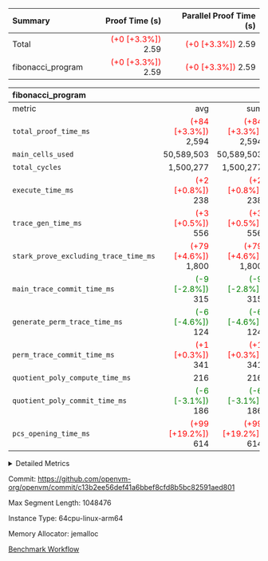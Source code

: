 | Summary | Proof Time (s) | Parallel Proof Time (s) |
|:---|---:|---:|
| Total | <span style='color: red'>(+0 [+3.3%])</span> 2.59 | <span style='color: red'>(+0 [+3.3%])</span> 2.59 |
| fibonacci_program | <span style='color: red'>(+0 [+3.3%])</span> 2.59 | <span style='color: red'>(+0 [+3.3%])</span> 2.59 |


| fibonacci_program |||||
|:---|---:|---:|---:|---:|
|metric|avg|sum|max|min|
| `total_proof_time_ms ` | <span style='color: red'>(+84 [+3.3%])</span> 2,594 | <span style='color: red'>(+84 [+3.3%])</span> 2,594 | <span style='color: red'>(+84 [+3.3%])</span> 2,594 | <span style='color: red'>(+84 [+3.3%])</span> 2,594 |
| `main_cells_used     ` |  50,589,503 |  50,589,503 |  50,589,503 |  50,589,503 |
| `total_cycles        ` |  1,500,277 |  1,500,277 |  1,500,277 |  1,500,277 |
| `execute_time_ms     ` | <span style='color: red'>(+2 [+0.8%])</span> 238 | <span style='color: red'>(+2 [+0.8%])</span> 238 | <span style='color: red'>(+2 [+0.8%])</span> 238 | <span style='color: red'>(+2 [+0.8%])</span> 238 |
| `trace_gen_time_ms   ` | <span style='color: red'>(+3 [+0.5%])</span> 556 | <span style='color: red'>(+3 [+0.5%])</span> 556 | <span style='color: red'>(+3 [+0.5%])</span> 556 | <span style='color: red'>(+3 [+0.5%])</span> 556 |
| `stark_prove_excluding_trace_time_ms` | <span style='color: red'>(+79 [+4.6%])</span> 1,800 | <span style='color: red'>(+79 [+4.6%])</span> 1,800 | <span style='color: red'>(+79 [+4.6%])</span> 1,800 | <span style='color: red'>(+79 [+4.6%])</span> 1,800 |
| `main_trace_commit_time_ms` | <span style='color: green'>(-9 [-2.8%])</span> 315 | <span style='color: green'>(-9 [-2.8%])</span> 315 | <span style='color: green'>(-9 [-2.8%])</span> 315 | <span style='color: green'>(-9 [-2.8%])</span> 315 |
| `generate_perm_trace_time_ms` | <span style='color: green'>(-6 [-4.6%])</span> 124 | <span style='color: green'>(-6 [-4.6%])</span> 124 | <span style='color: green'>(-6 [-4.6%])</span> 124 | <span style='color: green'>(-6 [-4.6%])</span> 124 |
| `perm_trace_commit_time_ms` | <span style='color: red'>(+1 [+0.3%])</span> 341 | <span style='color: red'>(+1 [+0.3%])</span> 341 | <span style='color: red'>(+1 [+0.3%])</span> 341 | <span style='color: red'>(+1 [+0.3%])</span> 341 |
| `quotient_poly_compute_time_ms` |  216 |  216 |  216 |  216 |
| `quotient_poly_commit_time_ms` | <span style='color: green'>(-6 [-3.1%])</span> 186 | <span style='color: green'>(-6 [-3.1%])</span> 186 | <span style='color: green'>(-6 [-3.1%])</span> 186 | <span style='color: green'>(-6 [-3.1%])</span> 186 |
| `pcs_opening_time_ms ` | <span style='color: red'>(+99 [+19.2%])</span> 614 | <span style='color: red'>(+99 [+19.2%])</span> 614 | <span style='color: red'>(+99 [+19.2%])</span> 614 | <span style='color: red'>(+99 [+19.2%])</span> 614 |



<details>
<summary>Detailed Metrics</summary>

| group | num_segments | keygen_time_ms | commit_exe_time_ms |
| --- | --- | --- | --- |
| fibonacci_program | 1 | 255 | 5 | 

| group | air_name | quotient_deg | interactions | constraints |
| --- | --- | --- | --- | --- |
| fibonacci_program | AccessAdapterAir<16> | 2 | 5 | 12 | 
| fibonacci_program | AccessAdapterAir<2> | 2 | 5 | 12 | 
| fibonacci_program | AccessAdapterAir<32> | 2 | 5 | 12 | 
| fibonacci_program | AccessAdapterAir<4> | 2 | 5 | 12 | 
| fibonacci_program | AccessAdapterAir<8> | 2 | 5 | 12 | 
| fibonacci_program | BitwiseOperationLookupAir<8> | 2 | 2 | 4 | 
| fibonacci_program | MemoryMerkleAir<8> | 2 | 4 | 39 | 
| fibonacci_program | PersistentBoundaryAir<8> | 2 | 3 | 7 | 
| fibonacci_program | PhantomAir | 2 | 3 | 5 | 
| fibonacci_program | Poseidon2PeripheryAir<BabyBearParameters>, 1> | 2 | 1 | 286 | 
| fibonacci_program | ProgramAir | 1 | 1 | 4 | 
| fibonacci_program | RangeTupleCheckerAir<2> | 1 | 1 | 4 | 
| fibonacci_program | Rv32HintStoreAir | 2 | 18 | 28 | 
| fibonacci_program | VariableRangeCheckerAir | 1 | 1 | 4 | 
| fibonacci_program | VmAirWrapper<Rv32BaseAluAdapterAir, BaseAluCoreAir<4, 8> | 2 | 20 | 37 | 
| fibonacci_program | VmAirWrapper<Rv32BaseAluAdapterAir, LessThanCoreAir<4, 8> | 2 | 18 | 40 | 
| fibonacci_program | VmAirWrapper<Rv32BaseAluAdapterAir, ShiftCoreAir<4, 8> | 2 | 24 | 91 | 
| fibonacci_program | VmAirWrapper<Rv32BranchAdapterAir, BranchEqualCoreAir<4> | 2 | 11 | 20 | 
| fibonacci_program | VmAirWrapper<Rv32BranchAdapterAir, BranchLessThanCoreAir<4, 8> | 2 | 13 | 35 | 
| fibonacci_program | VmAirWrapper<Rv32CondRdWriteAdapterAir, Rv32JalLuiCoreAir> | 2 | 10 | 18 | 
| fibonacci_program | VmAirWrapper<Rv32JalrAdapterAir, Rv32JalrCoreAir> | 2 | 16 | 20 | 
| fibonacci_program | VmAirWrapper<Rv32LoadStoreAdapterAir, LoadSignExtendCoreAir<4, 8> | 2 | 18 | 33 | 
| fibonacci_program | VmAirWrapper<Rv32LoadStoreAdapterAir, LoadStoreCoreAir<4> | 2 | 17 | 40 | 
| fibonacci_program | VmAirWrapper<Rv32MultAdapterAir, DivRemCoreAir<4, 8> | 2 | 25 | 84 | 
| fibonacci_program | VmAirWrapper<Rv32MultAdapterAir, MulHCoreAir<4, 8> | 2 | 24 | 31 | 
| fibonacci_program | VmAirWrapper<Rv32MultAdapterAir, MultiplicationCoreAir<4, 8> | 2 | 19 | 19 | 
| fibonacci_program | VmAirWrapper<Rv32RdWriteAdapterAir, Rv32AuipcCoreAir> | 2 | 12 | 14 | 
| fibonacci_program | VmConnectorAir | 2 | 5 | 11 | 

| group | air_name | segment | rows | prep_cols | perm_cols | main_cols | cells |
| --- | --- | --- | --- | --- | --- | --- | --- |
| fibonacci_program | AccessAdapterAir<8> | 0 | 128 |  | 16 | 17 | 4,224 | 
| fibonacci_program | BitwiseOperationLookupAir<8> | 0 | 65,536 | 3 | 8 | 2 | 655,360 | 
| fibonacci_program | MemoryMerkleAir<8> | 0 | 512 |  | 16 | 32 | 24,576 | 
| fibonacci_program | PersistentBoundaryAir<8> | 0 | 128 |  | 12 | 20 | 4,096 | 
| fibonacci_program | PhantomAir | 0 | 1 |  | 12 | 6 | 18 | 
| fibonacci_program | Poseidon2PeripheryAir<BabyBearParameters>, 1> | 0 | 256 |  | 8 | 300 | 78,848 | 
| fibonacci_program | ProgramAir | 0 | 8,192 |  | 8 | 10 | 147,456 | 
| fibonacci_program | RangeTupleCheckerAir<2> | 0 | 524,288 | 2 | 8 | 1 | 4,718,592 | 
| fibonacci_program | Rv32HintStoreAir | 0 | 4 |  | 44 | 32 | 304 | 
| fibonacci_program | VariableRangeCheckerAir | 0 | 262,144 | 2 | 8 | 1 | 2,359,296 | 
| fibonacci_program | VmAirWrapper<Rv32BaseAluAdapterAir, BaseAluCoreAir<4, 8> | 0 | 1,048,576 |  | 52 | 36 | 92,274,688 | 
| fibonacci_program | VmAirWrapper<Rv32BaseAluAdapterAir, LessThanCoreAir<4, 8> | 0 | 524,288 |  | 40 | 37 | 40,370,176 | 
| fibonacci_program | VmAirWrapper<Rv32BranchAdapterAir, BranchEqualCoreAir<4> | 0 | 262,144 |  | 28 | 26 | 14,155,776 | 
| fibonacci_program | VmAirWrapper<Rv32BranchAdapterAir, BranchLessThanCoreAir<4, 8> | 0 | 8 |  | 32 | 32 | 512 | 
| fibonacci_program | VmAirWrapper<Rv32CondRdWriteAdapterAir, Rv32JalLuiCoreAir> | 0 | 131,072 |  | 28 | 18 | 6,029,312 | 
| fibonacci_program | VmAirWrapper<Rv32JalrAdapterAir, Rv32JalrCoreAir> | 0 | 32 |  | 36 | 28 | 2,048 | 
| fibonacci_program | VmAirWrapper<Rv32LoadStoreAdapterAir, LoadStoreCoreAir<4> | 0 | 128 |  | 52 | 41 | 11,904 | 
| fibonacci_program | VmAirWrapper<Rv32RdWriteAdapterAir, Rv32AuipcCoreAir> | 0 | 16 |  | 28 | 20 | 768 | 
| fibonacci_program | VmConnectorAir | 0 | 2 | 1 | 16 | 5 | 42 | 

| group | segment | trace_gen_time_ms | total_proof_time_ms | total_cycles | total_cells | stark_prove_excluding_trace_time_ms | quotient_poly_compute_time_ms | quotient_poly_commit_time_ms | perm_trace_commit_time_ms | pcs_opening_time_ms | main_trace_commit_time_ms | main_cells_used | generate_perm_trace_time_ms | execute_time_ms |
| --- | --- | --- | --- | --- | --- | --- | --- | --- | --- | --- | --- | --- | --- | --- |
| fibonacci_program | 0 | 556 | 2,594 | 1,500,277 | 160,837,996 | 1,800 | 216 | 186 | 341 | 614 | 315 | 50,589,503 | 124 | 238 | 

| group | segment | trace_height_constraint | weighted_sum | threshold |
| --- | --- | --- | --- | --- |
| fibonacci_program | 0 | 0 | 3,932,542 | 2,013,265,921 | 
| fibonacci_program | 0 | 1 | 10,749,400 | 2,013,265,921 | 
| fibonacci_program | 0 | 2 | 1,966,271 | 2,013,265,921 | 
| fibonacci_program | 0 | 3 | 10,749,532 | 2,013,265,921 | 
| fibonacci_program | 0 | 4 | 1,664 | 2,013,265,921 | 
| fibonacci_program | 0 | 5 | 640 | 2,013,265,921 | 
| fibonacci_program | 0 | 6 | 7,209,100 | 2,013,265,921 | 
| fibonacci_program | 0 | 7 |  | 2,013,265,921 | 
| fibonacci_program | 0 | 8 | 35,535,101 | 2,013,265,921 | 

</details>


Commit: https://github.com/openvm-org/openvm/commit/c13b2ee56def41a6bbef8cfd8b5bc82591aed801

Max Segment Length: 1048476

Instance Type: 64cpu-linux-arm64

Memory Allocator: jemalloc

[Benchmark Workflow](https://github.com/openvm-org/openvm/actions/runs/15407100715)
